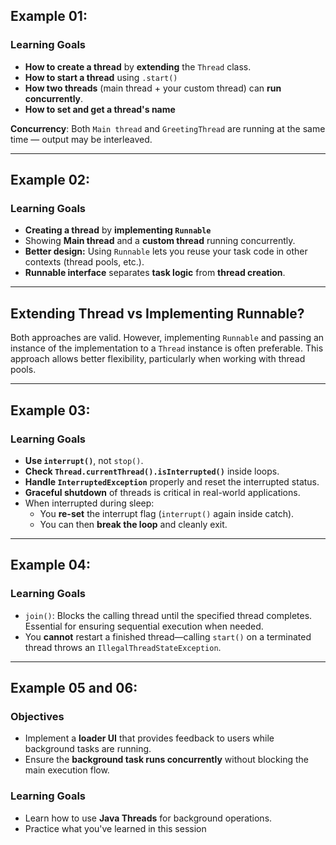 ## Example 01:
### **Learning Goals**

- **How to create a thread** by **extending** the `Thread` class.
- **How to start a thread** using `.start()`
- **How two threads** (main thread + your custom thread) can **run concurrently**.
- **How to set and get a thread's name**

**Concurrency**: Both `Main thread` and `GreetingThread` are running at the same time — output may be interleaved.

---
## Example 02:
### **Learning Goals**
- **Creating a thread** by **implementing `Runnable`**
- Showing **Main thread** and a **custom thread** running concurrently.
- **Better design:** Using `Runnable` lets you reuse your task code in other contexts (thread pools, etc.).
- **Runnable interface** separates **task logic** from **thread creation**.

---
## Extending Thread vs Implementing Runnable?

Both approaches are valid. However, implementing `Runnable` and passing an instance of the implementation to a `Thread` instance is often preferable. This approach allows better flexibility, particularly when working with thread pools.

---
## Example 03:

### **Learning Goals**

- **Use `interrupt()`**, not `stop()`.
- **Check `Thread.currentThread().isInterrupted()`** inside loops.
- **Handle `InterruptedException`** properly and reset the interrupted status.
- **Graceful shutdown** of threads is critical in real-world applications.
- When interrupted during sleep:
    - You **re-set** the interrupt flag (`interrupt()` again inside catch).
    - You can then **break the loop** and cleanly exit.

---
## Example 04:
### **Learning Goals**
- `join()`: Blocks the calling thread until the specified thread completes. Essential for ensuring sequential execution when needed.
- You **cannot** restart a finished thread—calling `start()` on a terminated thread throws an `IllegalThreadStateException`.

---
## Example 05 and 06:
### **Objectives**

- Implement a **loader UI** that provides feedback to users while background tasks are running.
- Ensure the **background task runs concurrently** without blocking the main execution flow.
### **Learning Goals**

- Learn how to use **Java Threads** for background operations.
- Practice what you've learned in this session

